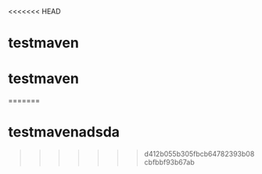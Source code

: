 <<<<<<< HEAD
# testmaven
# testmaven
=======
# testmavenadsda
>>>>>>> d412b055b305fbcb64782393b08cbfbbf93b67ab
